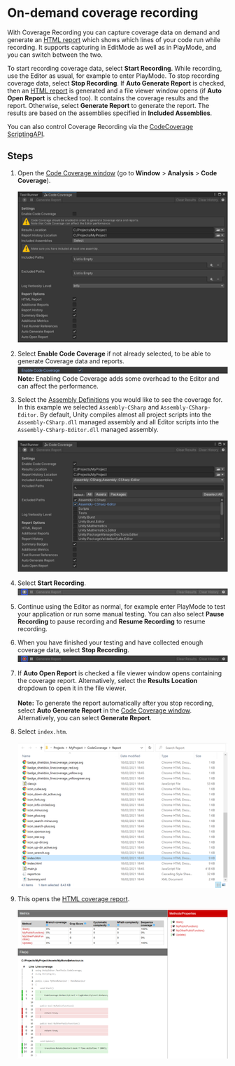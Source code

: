 # On-demand coverage recording

With Coverage Recording you can capture coverage data on demand and generate an [HTML report](HowToInterpretResults.md) which shows which lines of your code run while recording. It supports capturing in EditMode as well as in PlayMode, and you can switch between the two.

To start recording coverage data, select **Start Recording**. While recording, use the Editor as usual, for example to enter PlayMode. To stop recording coverage data, select **Stop Recording**. If **Auto Generate Report** is checked, then an [HTML report](HowToInterpretResults.md) is generated and a file viewer window opens (if **Auto Open Report** is checked too). It contains the coverage results and the report. Otherwise, select **Generate Report** to generate the report. The results are based on the assemblies specified in **Included Assemblies**.

You can also control Coverage Recording via the [CodeCoverage ScriptingAPI](https://docs.unity3d.com/Packages/com.unity.testtools.codecoverage@latest/index.html?subfolder=/api/UnityEditor.TestTools.CodeCoverage.CodeCoverage.html).

## Steps

1. Open the [Code Coverage window](CodeCoverageWindow.md) (go to **Window** > **Analysis** > **Code Coverage**).<br/><br/>
![Code Coverage Window](images/using_coverage/open_coverage_window.png)

2. Select **Enable Code Coverage** if not already selected, to be able to generate Coverage data and reports.<br/>
![Enable Code Coverage](images/using_coverage/enable_code_coverage.png)<br/>**Note:** Enabling Code Coverage adds some overhead to the Editor and can affect the performance.

3. Select the [Assembly Definitions](https://docs.unity3d.com/Manual/ScriptCompilationAssemblyDefinitionFiles.html) you would like to see the coverage for. In this example we selected `Assembly-CSharp` and `Assembly-CSharp-Editor`. By default, Unity compiles almost all project scripts into the `Assembly-CSharp.dll` managed assembly and all Editor scripts into the `Assembly-CSharp-Editor.dll` managed assembly.<br/><br/>
![Select Assemblies](images/using_coverage/select_assemblies.png)

4. Select **Start Recording**.<br/>
![Start Recording](images/coverage_recording/start_recording.png) 

5. Continue using the Editor as normal, for example enter PlayMode to test your application or run some manual testing. You can also select **Pause Recording** to pause recording and **Resume Recording** to resume recording.

6. When you have finished your testing and have collected enough coverage data, select **Stop Recording**.<br/>
![Stop Recording](images/coverage_recording/stop_recording.png)

7. If **Auto Open Report** is checked a file viewer window opens containing the coverage report. Alternatively, select the **Results Location** dropdown to open it in the file viewer.<br/><br/>**Note:** To generate the report automatically after you stop recording, select **Auto Generate Report** in the [Code Coverage window](CodeCoverageWindow.md). Alternatively, you can select **Generate Report**.<br/>

8. Select `index.htm`.<br/><br/>
![Report File Viewer](images/using_coverage/index_folder.png)

9. This opens the [HTML coverage report](HowToInterpretResults.md).<br/><br/>
![HTML Coverage Report](images/coverage_recording/report_html.png)
